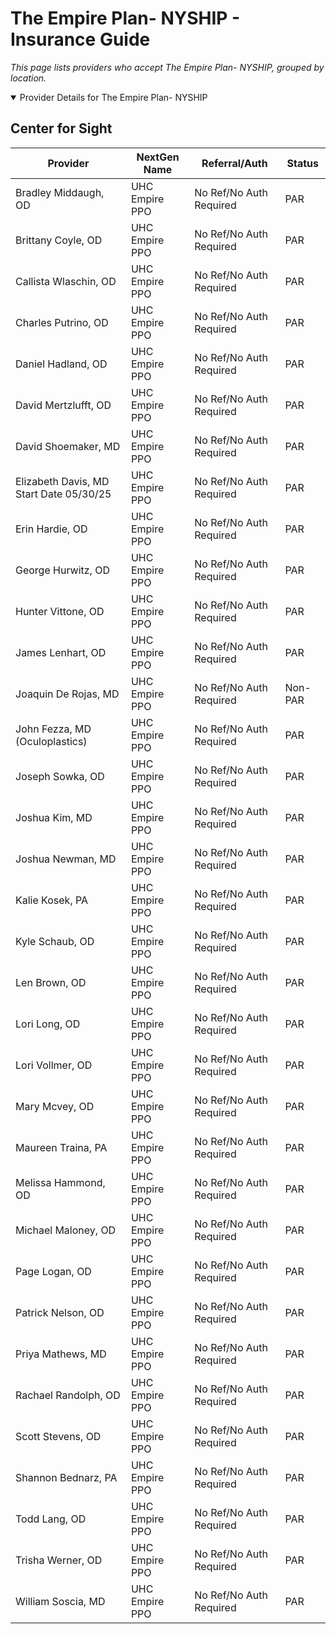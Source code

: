 # The Empire Plan- NYSHIP - Insurance Guide

*This page lists providers who accept The Empire Plan- NYSHIP, grouped by location.*

<details open><summary>Provider Details for The Empire Plan- NYSHIP</summary>

## Center for Sight

| Provider | NextGen Name | Referral/Auth | Status |
|----------|-------------|--------------|--------|
| Bradley Middaugh, OD | UHC Empire PPO | No Ref/No Auth Required | PAR |
| Brittany Coyle, OD | UHC Empire PPO | No Ref/No Auth Required | PAR |
| Callista Wlaschin, OD | UHC Empire PPO | No Ref/No Auth Required | PAR |
| Charles Putrino, OD | UHC Empire PPO | No Ref/No Auth Required | PAR |
| Daniel Hadland, OD | UHC Empire PPO | No Ref/No Auth Required | PAR |
| David Mertzlufft, OD | UHC Empire PPO | No Ref/No Auth Required | PAR |
| David Shoemaker, MD | UHC Empire PPO | No Ref/No Auth Required | PAR |
| Elizabeth Davis, MD                      Start Date 05/30/25 | UHC Empire PPO | No Ref/No Auth Required | PAR |
| Erin Hardie, OD | UHC Empire PPO | No Ref/No Auth Required | PAR |
| George Hurwitz, OD | UHC Empire PPO | No Ref/No Auth Required | PAR |
| Hunter Vittone, OD | UHC Empire PPO | No Ref/No Auth Required | PAR |
| James Lenhart, OD | UHC Empire PPO | No Ref/No Auth Required | PAR |
| Joaquin De Rojas, MD | UHC Empire PPO | No Ref/No Auth Required | Non-PAR |
| John Fezza, MD (Oculoplastics) | UHC Empire PPO | No Ref/No Auth Required | PAR |
| Joseph Sowka, OD | UHC Empire PPO | No Ref/No Auth Required | PAR |
| Joshua Kim, MD | UHC Empire PPO | No Ref/No Auth Required | PAR |
| Joshua Newman, MD | UHC Empire PPO | No Ref/No Auth Required | PAR |
| Kalie Kosek, PA | UHC Empire PPO | No Ref/No Auth Required | PAR |
| Kyle Schaub, OD | UHC Empire PPO | No Ref/No Auth Required | PAR |
| Len Brown, OD | UHC Empire PPO | No Ref/No Auth Required | PAR |
| Lori Long, OD | UHC Empire PPO | No Ref/No Auth Required | PAR |
| Lori Vollmer, OD | UHC Empire PPO | No Ref/No Auth Required | PAR |
| Mary Mcvey, OD | UHC Empire PPO | No Ref/No Auth Required | PAR |
| Maureen Traina, PA | UHC Empire PPO | No Ref/No Auth Required | PAR |
| Melissa Hammond, OD | UHC Empire PPO | No Ref/No Auth Required | PAR |
| Michael Maloney, OD | UHC Empire PPO | No Ref/No Auth Required | PAR |
| Page Logan, OD | UHC Empire PPO | No Ref/No Auth Required | PAR |
| Patrick Nelson, OD | UHC Empire PPO | No Ref/No Auth Required | PAR |
| Priya Mathews, MD | UHC Empire PPO | No Ref/No Auth Required | PAR |
| Rachael Randolph, OD | UHC Empire PPO | No Ref/No Auth Required | PAR |
| Scott Stevens, OD | UHC Empire PPO | No Ref/No Auth Required | PAR |
| Shannon Bednarz, PA | UHC Empire PPO | No Ref/No Auth Required | PAR |
| Todd Lang, OD | UHC Empire PPO | No Ref/No Auth Required | PAR |
| Trisha Werner, OD | UHC Empire PPO | No Ref/No Auth Required | PAR |
| William Soscia, MD | UHC Empire PPO | No Ref/No Auth Required | PAR |

</details>

